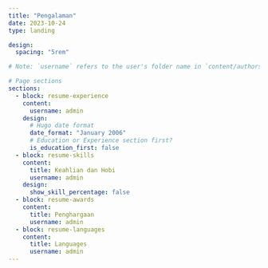 ```yaml
---
title: "Pengalaman"
date: 2023-10-24
type: landing

design:
  spacing: "5rem"

# Note: `username` refers to the user's folder name in `content/authors/`

# Page sections
sections:
  - block: resume-experience
    content:
      username: admin
    design:
      # Hugo date format
      date_format: "January 2006"
      # Education or Experience section first?
      is_education_first: false
  - block: resume-skills
    content:
      title: Keahlian dan Hobi
      username: admin
    design:
      show_skill_percentage: false
  - block: resume-awards
    content:
      title: Penghargaan
      username: admin
  - block: resume-languages
    content:
      title: Languages
      username: admin
---
```


